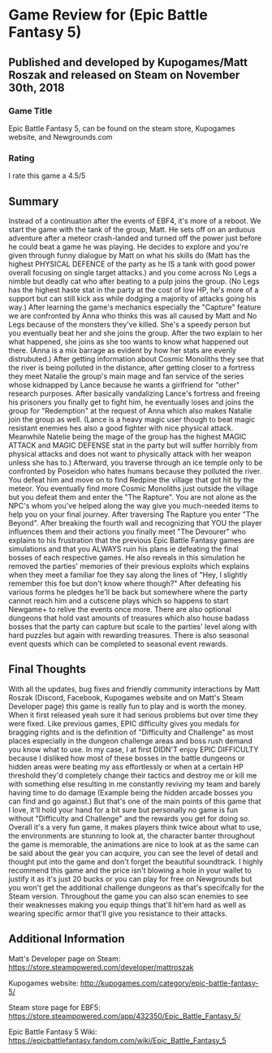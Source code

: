 # Game Review for (Epic Battle Fantasy 5)

## Published and developed by Kupogames/Matt Roszak and released on Steam on November 30th, 2018

### Game Title

Epic Battle Fantasy 5, can be found on the steam store, Kupogames website, and Newgrounds.com

### Rating

I rate this game a 4.5/5 

## Summary

Instead of a continuation after the events of EBF4, it's more of a reboot. We start the game with the tank of the group, Matt. He sets off on an arduous adventure after a meteor crash-landed and turned off the power just before he could beat a game he was playing. He decides to explore and you're given through funny dialogue by Matt on what his skills do (Matt has the highest PHYSICAL DEFENCE of the party as he IS a tank with good power overall focusing on single target attacks.) and you come across No Legs a nimble but deadly cat who after beating to a pulp joins the group. (No Legs has the highest haste stat in the party at the cost of low HP, he's more of a support but can still kick ass while dodging a majority of attacks going his way.) After learning the game's mechanics especially the "Capture" feature we are confronted by Anna who thinks this was all caused by Matt and No Legs because of the monsters they've killed. She's a speedy person but you eventually beat her and she joins the group. After the two explain to her what happened, she joins as she too wants to know what happened out there. (Anna is a mix barrage as evident by how her stats are evenly distrubuted.) After getting information about Cosmic Monoliths they see that the river is being polluted in the distance, after getting closer to a fortress they meet Natalie the group's main mage and fan service of the series whose kidnapped by Lance because he wants a girlfriend for "other" research purposes. After basically vandalizing Lance's fortress and freeing his prisoners you finally get to fight him, he eventually loses and joins the group for "Redemption" at the request of Anna which also makes Natalie join the group as well. (Lance is a heavy magic user though to beat magic resistant enemies hes also a good fighter with nice physical attack. Meanwhile Natelie being the mage of the group has the highest MAGIC ATTACK and MAGIC DEFENSE stat in the party but will suffer horribly from physical attacks and does not want to physically attack with her weapon unless she has to.) Afterward, you traverse through an ice temple only to be confronted by Poseidon who hates humans because they polluted the river. You defeat him and move on to find Redpine the village that got hit by the meteor. You eventually find more Cosmic Monoliths just outside the village but you defeat them and enter the "The Rapture". You are not alone as the NPC's whom you've helped along the way give you much-needed items to help you on your final journey. After traversing The Rapture you enter "The Beyond". After breaking the fourth wall and recognizing that YOU the player influences them and their actions you finally meet "The Devourer" who explains to his frustration that the previous Epic Battle Fantasy games are simulations and that you ALWAYS ruin his plans ie defeating the final bosses of each respective games. He also reveals in this simulation he removed the parties' memories of their previous exploits which explains when they meet a familiar foe they say along the lines of "Hey, I slightly remember this foe but don't know where though?" After defeating his various forms he pledges he'll be back but somewhere where the party cannot reach him and a cutscene plays which so happens to start Newgame+ to relive the events once more. There are also optional dungeons that hold vast amounts of treasures which also house badass bosses that the party can capture but scale to the parties' level along with hard puzzles but again with rewarding treasures. There is also seasonal event quests which can be completed to seasonal event rewards.

## Final Thoughts

With all the updates, bug fixes and friendly community interactions by Matt Roszak (Discord, Facebook, Kupogames website and on Matt's Steam Developer page) this game is really fun to play and is worth the money. When it first released yeah sure it had serious problems but over time they were fixed. Like previous games, EPIC difficulty gives you medals for bragging rights and is the definition of "Difficulty and Challenge" as most places especially in the dungeon challenge areas and boss rush demand you know what to use. In my case, I at first DIDN'T enjoy EPIC DIFFICULTY because I disliked how most of these bosses in the battle dungeons or hidden areas were beating my ass effortlessly or when at a certain HP threshold they'd completely change their tactics and destroy me or kill me with something else resulting in me constantly reviving my team and barely having time to do damage (Example being the hidden arcade bosses you can find and go against.)  But that's one of the main points of this game that I love, it'll hold your hand for a bit sure but personally no game is fun without "Difficulty and Challenge" and the rewards you get for doing so. Overall it's a very fun game, it makes players think twice about what to use, the environments are stunning to look at, the character banter throughout the game is memorable, the animations are nice to look at as the same can be said about the gear you can acquire, you can see the level of detail and thought put into the game and don't forget the beautiful soundtrack. I highly recommend this game and the price isn't blowing a hole in your wallet to justify it as it's just 20 bucks or you can play for free on Newgrounds but you won't get the additional challenge dungeons as that's specifcally for the Steam version. Throughout the game you can also scan enemies to see their weaknesses making you equip things that'll hit'em hard as well as wearing specific armor that'll give you resistance to their attacks. 

## Additional Information
Matt's Developer page on Steam: https://store.steampowered.com/developer/mattroszak

Kupogames website: http://kupogames.com/category/epic-battle-fantasy-5/

Steam store page for EBF5: https://store.steampowered.com/app/432350/Epic_Battle_Fantasy_5/

Epic Battle Fantasy 5 Wiki: https://epicbattlefantasy.fandom.com/wiki/Epic_Battle_Fantasy_5

